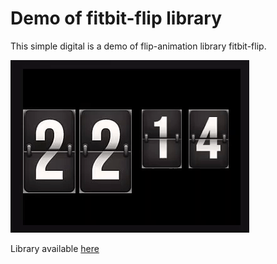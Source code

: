 # Demo of fitbit-flip library

This simple digital is a demo of flip-animation library fitbit-flip.

![Example](screenshot.gif "Example")

Library available [here](https://github.com/ygalanter/fitbit-flip)
